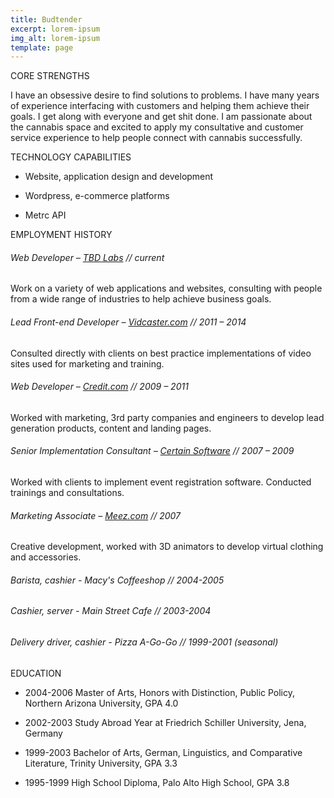 ```yaml
---
title: Budtender
excerpt: lorem-ipsum
img_alt: lorem-ipsum
template: page
---
```

CORE STRENGTHS

I have an obsessive desire to find solutions to problems.  I have many years of experience interfacing with customers and helping them achieve their goals.  I get along with everyone and get shit done.  I am passionate about the cannabis space and excited to apply my consultative and customer service experience to help people connect with cannabis successfully.

TECHNOLOGY CAPABILITIES

*   Website, application design and development

*   Wordpress, e-commerce platforms

*   Metrc API

EMPLOYMENT HISTORY

###### Web Developer – [TBD Labs](https://tbdlabs.net/) // current

Work on a variety of web applications and websites, consulting with people from a wide range of industries to help achieve business goals.

###### Lead Front-end Developer – [Vidcaster.com](http://www.vidcaster.com/) // 2011 – 2014

Consulted directly with clients on best practice implementations of video sites used for marketing and training.

###### Web Developer – [Credit.com](http://www.credit.com/) // 2009 – 2011

Worked with marketing, 3rd party companies and engineers to develop lead generation products, content and landing pages.

###### Senior Implementation Consultant – [Certain Software](http://certainsoftware.com/) //  2007 – 2009

Worked with clients to implement event registration software.  Conducted trainings and consultations.

###### Marketing Associate – [Meez.com](http://meez.com/) // 2007

Creative development, worked with 3D animators to develop virtual clothing and accessories.

###### Barista, cashier - Macy's Coffeeshop  // 2004-2005

###### Cashier, server - Main Street Cafe  // 2003-2004

###### Delivery driver, cashier - Pizza A-Go-Go // 1999-2001 (seasonal)

EDUCATION

*   2004-2006 Master of Arts, Honors with Distinction, Public Policy, Northern Arizona University, GPA 4.0

*   2002-2003 Study Abroad Year at Friedrich Schiller University, Jena, Germany

*   1999-2003 Bachelor of Arts, German, Linguistics, and Comparative Literature, Trinity University, GPA 3.3

*   1995-1999 High School Diploma, Palo Alto High School, GPA 3.8
